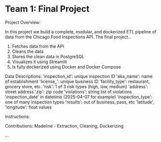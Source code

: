 # Team 1: Final Project

Project Overview:

In this project we build a complete, modular, and dockerized ETL pipeline of data from the Chicago Food Inspections API. The final project...

1. Fetches data from the API
2. Cleans the data
3. Stores the clean data in PostgreSQL
4. Visualizes it using Streamlit
5. Is fully dockerized using Docker and Docker Compose

Data Descriptions:
'inspection_id': unique inspection ID
'aka_name': name of establishment
'license_': unique business ID
'facility_type': restaurant, grocery store, etc.
'risk': 1 of 3 risk types (high, low, medium) 
'address': street address 
'zip': zip code
'violations': string list of violations
'inspection_date' in datetime (2025-04-07 for example)
'inspection_type': one of many inspection types
'results': out of business, pass, etc
'latitude', 'longitude': float values


Instructions:


Contributions:
Madeline - Extraction, Cleaning, Dockerizing

...
